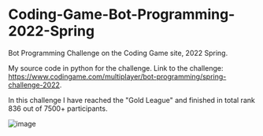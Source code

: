# Coding-Game-Bot-Programming-2022-Spring
Bot Programming Challenge on the Coding Game site, 2022 Spring.

My source code in python for the challenge.
  Link to the challenge: https://www.codingame.com/multiplayer/bot-programming/spring-challenge-2022.

In this challenge I have reached the "Gold League" and finished in total rank 836 out of 7500+ participants.

![image](https://github.com/Avuvos/Coding-Game-Bot-Programming-2022-Spring/assets/92464368/25c60168-fc04-4b23-9a51-9b04fe8b001c)
